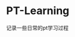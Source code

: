 


























































































































































# PT-Learning
记录一些日常的pt学习过程
